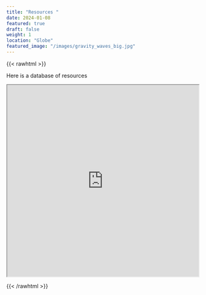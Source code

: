 ```yaml
---
title: "Resources "
date: 2024-01-08
featured: true
draft: false
weight: 1
location: "Globe"
featured_image: "/images/gravity_waves_big.jpg"
---
```

{{< rawhtml >}}
<div>
<p> Here is a database of resources </p>
  <iframe src="https://docs.google.com/spreadsheets/d/e/2PACX-1vQ1LzxUNodZkK7vz1rFpUS7xN6gSGctIcWiICuOn7nPP6F_edDqUB0Hl3sGycMBLSrgobBkz4HNVt5g/pubhtml?widget=true&amp;headers=false" width="500" height="500"></iframe>


{{< /rawhtml >}}
<!--more-->


